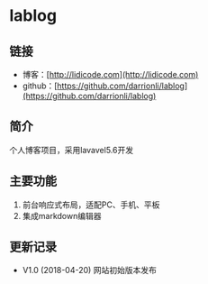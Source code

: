 # lablog


## 链接

- 博客：[http://lidicode.com](http://lidicode.com)
- github：[https://github.com/darrionli/lablog](https://github.com/darrionli/lablog)

## 简介

个人博客项目，采用lavavel5.6开发

## 主要功能

1. 前台响应式布局，适配PC、手机、平板
2. 集成markdown编辑器


## 更新记录

- V1.0 (2018-04-20)
  网站初始版本发布

